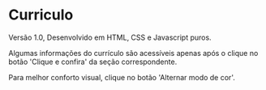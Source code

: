 # Curriculo

Versão 1.0, Desenvolvido em HTML, CSS e Javascript puros. 

Algumas informações do currículo são acessíveis apenas após o clique no botão 'Clique e confira' da seção correspondente. 

Para melhor conforto visual, clique no botão 'Alternar modo de cor'.